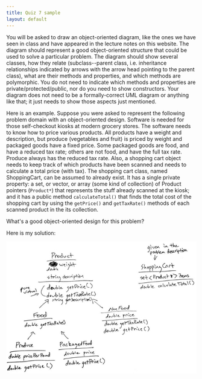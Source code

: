 ```yaml
---
title: Quiz 7 sample
layout: default
---
```


You will be asked to draw an object-oriented diagram, like the ones we
have seen in class and have appeared in the lecture notes on this
website. The diagram should represent a good object-oriented structure
that could be used to solve a particular problem. The diagram should
show several classes, how they relate (subclass--parent class,
i.e. inheritance relationships indicated by arrows with the arrow head
pointing to the parent class), what are their methods and properties,
and which methods are polymorphic. You do not need to indicate which
methods and properties are private/protected/public, nor do you need
to show constructors. Your diagram does not need to be a
formally-correct UML diagram or anything like that; it just needs to
show those aspects just mentioned.

Here is an example. Suppose you were asked to represent the following
problem domain with an object-oriented design. Software is needed for
those self-checkout kiosks at modern grocery stores. The software
needs to know how to price various products. All products have a
weight and description, but produce (vegetables and fruit) is priced
by weight and packaged goods have a fixed price. Some packaged goods
are food, and have a reduced tax rate; others are not food, and have
the full tax rate. Produce always has the reduced tax rate. Also, a
shopping cart object needs to keep track of which products have been
scanned and needs to calculate a total price (with tax). The shopping
cart class, named ShoppingCart, can be assumed to already exist. It
has a single private property: a set, or vector, or array (some kind
of collection) of Product pointers (`Product*`) that represents the
stuff already scanned at the kiosk; and it has a public method
`calculateTotal()` that finds the total cost of the shopping cart by
using the `getPrice()` and `getTaxRate()` methods of each scanned
product in the its collection.

What's a good object-oriented design for this problem?

Here is my solution:

![My solution](/images/quiz-7_0.jpg "My solution")



